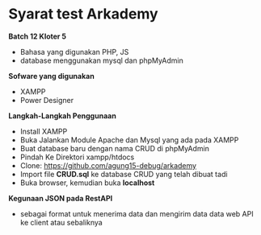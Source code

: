 # Syarat test Arkademy
**Batch 12 Kloter 5**
* Bahasa yang digunakan PHP, JS
* database menggunakan mysql dan phpMyAdmin

**Sofware yang digunakan**
* XAMPP 
* Power Designer

**Langkah-Langkah Penggunaan**
- Install XAMPP
- Buka Jalankan Module Apache dan Mysql yang ada pada XAMPP
- Buat database baru dengan nama CRUD di phpMyAdmin
- Pindah Ke Direktori xampp/htdocs
- Clone: https://github.com/agung15-debug/arkademy
- Import file __CRUD.sql__ ke database CRUD yang telah dibuat tadi
- Buka browser, kemudian buka __localhost__


**Kegunaan JSON pada RestAPI**
* sebagai format untuk menerima data dan mengirim data data web API ke client atau sebaliknya
